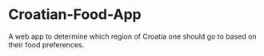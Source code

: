 # Croatian-Food-App
A web app to determine which region of Croatia one should go to based on their food preferences.
